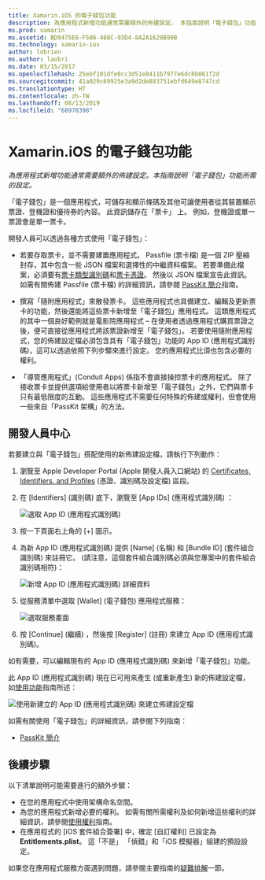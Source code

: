 ```yaml
---
title: Xamarin.iOS 的電子錢包功能
description: 為應用程式新增功能通常需要額外的佈建設定。 本指南說明「電子錢包」功能所需的設定。
ms.prod: xamarin
ms.assetid: BD9475E6-F586-488C-93D4-8A2A1629B99B
ms.technology: xamarin-ios
author: lobrien
ms.author: laobri
ms.date: 03/15/2017
ms.openlocfilehash: 25ebf101dfe0cc3d51e8411b7977e6dc0b061f2d
ms.sourcegitcommit: 41a029c69925e3a9d2de883751ebfd649e8747cd
ms.translationtype: HT
ms.contentlocale: zh-TW
ms.lasthandoff: 08/13/2019
ms.locfileid: "68978398"
---
```

# <a name="wallet-capabilities-in-xamarinios"></a>Xamarin.iOS 的電子錢包功能

_為應用程式新增功能通常需要額外的佈建設定。本指南說明「電子錢包」功能所需的設定。_

「電子錢包」是一個應用程式，可儲存和顯示條碼及其他可讓使用者從其裝置顯示票證、登機證和優待券的內容。 此資訊儲存在「票卡」  上。 例如，登機證或單一票證會是單一票卡。 

開發人員可以透過各種方式使用「電子錢包」：

*   若要存取票卡，並不需要建置應用程式。 Passfile (票卡檔) 是一個 ZIP 壓縮封存，其中包含一些 JSON 檔案和選擇性的中繼資料檔案。 若要準備此檔案，必須要有[票卡類型識別碼](~/ios/platform/passkit.md)和[票卡憑證](~/ios/platform/passkit.md)。 然後以 JSON 檔案宣告此資訊。 如需有關佈建 Passfile (票卡檔) 的詳細資訊，請參閱 [PassKit 簡介](~/ios/platform/passkit.md)指南。

*   撰寫「隨附應用程式」來散發票卡。 這些應用程式也具備建立、編輯及更新票卡的功能，然後還能將這些票卡新增至「電子錢包」應用程式。 這類應用程式的其中一個良好範例就是電影院應用程式 – 在使用者透過應用程式購買票證之後，便可直接從應用程式將該票證新增至「電子錢包」。 若要使用隨附應用程式，您的佈建設定檔必須包含具有「電子錢包」功能的 App ID (應用程式識別碼)，這可以透過依照下列步驟來進行設定。 您的應用程式比須也包含必要的權利。

*   「導管應用程式」(Conduit Apps) 係指不會直接操控票卡的應用程式。 除了接收票卡並提供選項給使用者以將票卡新增至「電子錢包」之外，它們與票卡只有最低限度的互動。 這些應用程式不需要任何特殊的佈建或權利，但會使用一些來自「PassKit 架構」的方法。

## <a name="developer-center"></a>開發人員中心

若要建立與「電子錢包」搭配使用的新佈建設定檔，請執行下列動作：

1. 瀏覽至 Apple Developer Portal (Apple 開發人員入口網站) 的 [Certificates, Identifiers, and Profiles](https://developer.apple.com/account/ios/certificate/) \(憑證、識別碼及設定檔\) 區段。
2. 在 [Identifiers] \(識別碼\)  底下，瀏覽至 [App IDs] \(應用程式識別碼\)  ： 
    
    ![選取 App ID (應用程式識別碼)](wallet-capabilities-images/image17.png)

3. 按一下頁面右上角的 [+]  圖示。
4. 為新 App ID (應用程式識別碼) 提供 [Name] \(名稱\)  和 [Bundle ID] \(套件組合識別碼\) 來註冊它。 (請注意，這個套件組合識別碼必須與您專案中的套件組合識別碼相符)：
   
    ![新增 App ID (應用程式識別碼) 詳細資料](wallet-capabilities-images/image18.png)

5. 從服務清單中選取 [Wallet] \(電子錢包\)  應用程式服務：
    
    ![選取服務畫面](wallet-capabilities-images/image19.png)

6. 按 [Continue] \(繼續\)  ，然後按 [Register] \(註冊\)  來建立 App ID (應用程式識別碼)。

如有需要，可以編輯現有的 App ID (應用程式識別碼) 來新增「電子錢包」功能。

此 App ID (應用程式識別碼) 現在已可用來產生 (或重新產生) 新的佈建設定檔，如[使用功能](~/ios/deploy-test/provisioning/capabilities/index.md)指南所述：

![使用新建立的 App ID (應用程式識別碼) 來建立佈建設定檔](wallet-capabilities-images/image20.png)


如需有關使用「電子錢包」的詳細資訊，請參閱下列指南：

*   [PassKit 簡介](~/ios/platform/passkit.md)
 
## <a name="next-steps"></a>後續步驟
 
以下清單說明可能需要進行的額外步驟：

* 在您的應用程式中使用架構命名空間。
* 為您的應用程式新增必要的權利。 如需有關所需權利及如何新增這些權利的詳細資訊，請參閱[使用權利](~/ios/deploy-test/provisioning/entitlements.md)指南。
* 在應用程式的 [iOS 套件組合簽署]  中，確定 [自訂權利]  已設定為 **Entitlements.plist**。 這「不是」  「偵錯」和「iOS 模擬器」組建的預設設定。

如果您在應用程式服務方面遇到問題，請參閱主要指南的[疑難排解](~/ios/deploy-test/provisioning/capabilities/index.md)一節。
